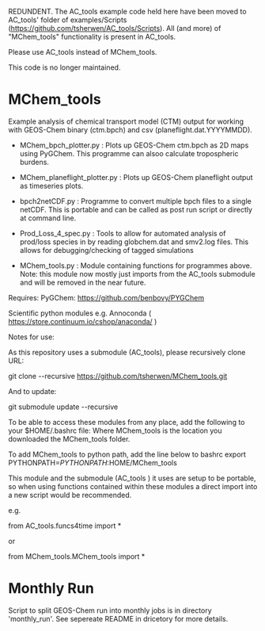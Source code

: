 

REDUNDENT. The AC_tools example code held here have been moved to AC_tools' folder of examples/Scripts (https://github.com/tsherwen/AC_tools/Scripts). All (and more) of "MChem_tools" functionality is present in AC_tools.

Please use AC_tools instead of MChem_tools.

This code is no longer maintained. 

MChem_tools
===========

Example analysis of chemical transport model (CTM) output for
 working with GEOS-Chem binary (ctm.bpch) and csv (planeflight.dat.YYYYMMDD). 


- MChem_bpch_plotter.py :
Plots up GEOS-Chem ctm.bpch as 2D maps using PyGChem.
This programme can alsoo calculate tropospheric burdens.  

- MChem_planeflight_plotter.py :
Plots up GEOS-Chem planeflight output as timeseries plots.

- bpch2netCDF.py : 
Programme to convert multiple bpch files to a single netCDF.  This is 
portable and can be called as post run script or directly at command line.

- Prod_Loss_4_spec.py :
Tools to allow for automated analysis of prod/loss species in by reading
globchem.dat and smv2.log files. This allows for debugging/checking of 
tagged simulations

- MChem_tools.py :
Module containing functions for programmes above. Note: this module 
now mostly just imports from the AC_tools submodule and will be 
removed in the near future. 


Requires:
PyGChem: https://github.com/benbovy/PYGChem

Scientific python modules e.g. Annoconda ( https://store.continuum.io/cshop/anaconda/  )


Notes for use:

As this repository uses a submodule (AC_tools), please recursively clone URL: 

git clone --recursive https://github.com/tsherwen/MChem_tools.git

And to update:

git submodule update --recursive

To be able to access these modules from any place, add the following to your $HOME/.bashrc file:
Where MChem_tools is the location you downloaded the MChem_tools folder.

To add MChem_tools to python path, add the line below to bashrc
export PYTHONPATH=${PYTHONPATH}:$HOME/MChem_tools

This module and the submodule (AC_tools ) it uses are setup to be portable, 
so when using functions contained within these modules a direct import into 
a new script would be recommended.

e.g. 

from AC_tools.funcs4time import *

or

from MChem_tools.MChem_tools import *


Monthly Run
===========

Script to split GEOS-Chem run into monthly jobs is in directory 'monthly_run'. 
See sepereate README in dricetory for more details.

